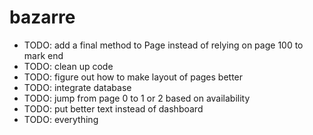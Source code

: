 # bazarre

* TODO: add a final method to Page instead of relying on page 100 to mark end  
* TODO: clean up code  
* TODO: figure out how to make layout of pages better  
* TODO: integrate database  
* TODO: jump from page 0 to 1 or 2 based on availability  
* TODO: put better text instead of dashboard
* TODO: everything  

